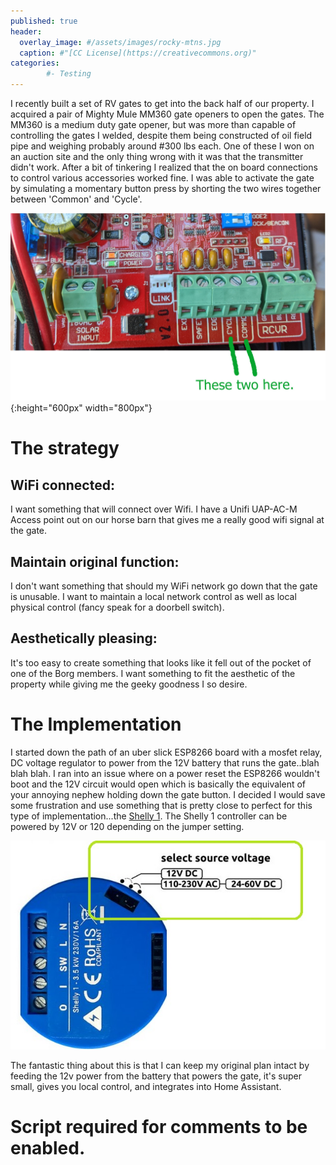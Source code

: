 ```yaml
---
published: true
header:
  overlay_image: #/assets/images/rocky-mtns.jpg
  caption: #"[CC License](https://creativecommons.org)"
categories:
        #- Testing
---
```

I recently built a set of RV gates to get into the back half of our property.  I acquired a pair of Mighty Mule MM360 gate openers to open the gates.  The MM360 is a medium duty gate opener, but was more than capable of controlling the gates I welded, despite them being constructed of oil field pipe and weighing probably around #300 lbs each.  One of these I won on an auction site and the  only thing wrong with it was that the transmitter didn't work.  After a bit of tinkering I realized that the on board connections to control various accessories worked fine. I was able to activate the gate by simulating a momentary button press by shorting the two wires together between 'Common' and 'Cycle'.  

![GateCircuit](/assets/images/circuit.jpg){:height="600px" width="800px"}

# The strategy
## WiFi connected:
I want something that will connect over Wifi. I have a Unifi UAP-AC-M Access point out on our horse barn that gives me a really good wifi signal at the gate.

## Maintain original function:
I don't want something that should my WiFi network go down that the gate is unusable.  I want to maintain a local network control as well as local physical control (fancy speak for a doorbell switch). 

## Aesthetically pleasing:
It's too easy to create something that looks like it fell out of the pocket of one of the Borg members.  I want something to fit the aesthetic of the property while giving me the geeky goodness I so desire.


# The Implementation

I started down the path of an uber slick ESP8266 board with a mosfet relay, DC voltage regulator to power from the 12V battery that runs the gate..blah blah blah.  I ran into an issue where on a power reset the ESP8266 wouldn't boot and the 12V circuit would open which is basically the equivalent of your annoying nephew holding down the gate button.  I decided I would save some frustration and use something that is pretty close to perfect for this type of implementation...the [Shelly 1](https://shelly.cloud/shelly1-open-source).
The Shelly 1 controller can be powered by 12V or 120 depending on the jumper setting.

![Shelly Voltage Select](/assets/images/ShellyVoltageSelect.jpg)

The fantastic thing about this is that I can keep my original plan intact by feeding the 12v power from the battery that powers the gate, it's super small, gives you local control, and integrates into Home Assistant. 




# Script required for comments to be enabled.
<script src="https://utteranc.es/client.js"
        repo="shaunandersonaz/shaunandersonaz.github.io"
        issue-term="pathname"
        theme="github-dark"
        crossorigin="anonymous"
        async>
</script>

